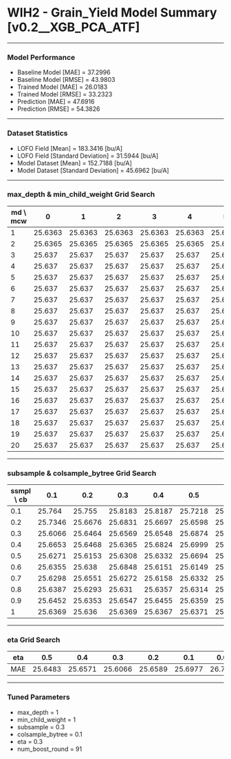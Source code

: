 # WIH2 - Grain_Yield Model Summary [v0.2__XGB_PCA_ATF]

***

### Model Performance

- Baseline Model [MAE] = 37.2996
- Baseline Model [RMSE] = 43.9803
- Trained Model [MAE] = 26.0183
- Trained Model [RMSE] = 33.2323
- Prediction [MAE] = 47.6916
- Prediction [RMSE] = 54.3826
***

### Dataset Statistics

- LOFO Field [Mean] = 183.3416 [bu/A]
- LOFO Field [Standard Deviation] = 31.5944 [bu/A]
- Model Dataset [Mean] = 152.7188 [bu/A]
- Model Dataset [Standard Deviation] = 45.6962 [bu/A]
***

### max_depth & min_child_weight Grid Search

|   md \ mcw |       0 |       1 |       2 |       3 |       4 |       5 |       6 |       7 |       8 |       9 |      10 |      11 |      12 |      13 |      14 |      15 |      16 |      17 |      18 |      19 |      20 |
|------------|---------|---------|---------|---------|---------|---------|---------|---------|---------|---------|---------|---------|---------|---------|---------|---------|---------|---------|---------|---------|---------|
|          1 | 25.6363 | 25.6363 | 25.6363 | 25.6363 | 25.6363 | 25.6363 | 25.6363 | 25.6363 | 25.6363 | 25.6363 | 25.6363 | 25.6363 | 25.6363 | 25.6363 | 25.6363 | 25.6363 | 25.6363 | 25.6363 | 25.6363 | 25.6363 | 25.6363 |
|          2 | 25.6365 | 25.6365 | 25.6365 | 25.6365 | 25.6365 | 25.6365 | 25.6365 | 25.6365 | 25.6365 | 25.6365 | 25.6365 | 25.6365 | 25.6365 | 25.6365 | 25.6365 | 25.6365 | 25.6365 | 25.6365 | 25.6365 | 25.6365 | 25.6365 |
|          3 | 25.637  | 25.637  | 25.637  | 25.637  | 25.637  | 25.637  | 25.637  | 25.637  | 25.637  | 25.637  | 25.637  | 25.637  | 25.637  | 25.637  | 25.637  | 25.637  | 25.637  | 25.637  | 25.637  | 25.637  | 25.637  |
|          4 | 25.637  | 25.637  | 25.637  | 25.637  | 25.637  | 25.637  | 25.637  | 25.637  | 25.637  | 25.637  | 25.637  | 25.637  | 25.637  | 25.637  | 25.637  | 25.637  | 25.637  | 25.637  | 25.637  | 25.637  | 25.637  |
|          5 | 25.637  | 25.637  | 25.637  | 25.637  | 25.637  | 25.637  | 25.637  | 25.637  | 25.637  | 25.637  | 25.637  | 25.637  | 25.637  | 25.637  | 25.637  | 25.637  | 25.637  | 25.637  | 25.637  | 25.637  | 25.637  |
|          6 | 25.637  | 25.637  | 25.637  | 25.637  | 25.637  | 25.637  | 25.637  | 25.637  | 25.637  | 25.637  | 25.637  | 25.637  | 25.637  | 25.637  | 25.637  | 25.637  | 25.637  | 25.637  | 25.637  | 25.637  | 25.637  |
|          7 | 25.637  | 25.637  | 25.637  | 25.637  | 25.637  | 25.637  | 25.637  | 25.637  | 25.637  | 25.637  | 25.637  | 25.637  | 25.637  | 25.637  | 25.637  | 25.637  | 25.637  | 25.637  | 25.637  | 25.637  | 25.637  |
|          8 | 25.637  | 25.637  | 25.637  | 25.637  | 25.637  | 25.637  | 25.637  | 25.637  | 25.637  | 25.637  | 25.637  | 25.637  | 25.637  | 25.637  | 25.637  | 25.637  | 25.637  | 25.637  | 25.637  | 25.637  | 25.637  |
|          9 | 25.637  | 25.637  | 25.637  | 25.637  | 25.637  | 25.637  | 25.637  | 25.637  | 25.637  | 25.637  | 25.637  | 25.637  | 25.637  | 25.637  | 25.637  | 25.637  | 25.637  | 25.637  | 25.637  | 25.637  | 25.637  |
|         10 | 25.637  | 25.637  | 25.637  | 25.637  | 25.637  | 25.637  | 25.637  | 25.637  | 25.637  | 25.637  | 25.637  | 25.637  | 25.637  | 25.637  | 25.637  | 25.637  | 25.637  | 25.637  | 25.637  | 25.637  | 25.637  |
|         11 | 25.637  | 25.637  | 25.637  | 25.637  | 25.637  | 25.637  | 25.637  | 25.637  | 25.637  | 25.637  | 25.637  | 25.637  | 25.637  | 25.637  | 25.637  | 25.637  | 25.637  | 25.637  | 25.637  | 25.637  | 25.637  |
|         12 | 25.637  | 25.637  | 25.637  | 25.637  | 25.637  | 25.637  | 25.637  | 25.637  | 25.637  | 25.637  | 25.637  | 25.637  | 25.637  | 25.637  | 25.637  | 25.637  | 25.637  | 25.637  | 25.637  | 25.637  | 25.637  |
|         13 | 25.637  | 25.637  | 25.637  | 25.637  | 25.637  | 25.637  | 25.637  | 25.637  | 25.637  | 25.637  | 25.637  | 25.637  | 25.637  | 25.637  | 25.637  | 25.637  | 25.637  | 25.637  | 25.637  | 25.637  | 25.637  |
|         14 | 25.637  | 25.637  | 25.637  | 25.637  | 25.637  | 25.637  | 25.637  | 25.637  | 25.637  | 25.637  | 25.637  | 25.637  | 25.637  | 25.637  | 25.637  | 25.637  | 25.637  | 25.637  | 25.637  | 25.637  | 25.637  |
|         15 | 25.637  | 25.637  | 25.637  | 25.637  | 25.637  | 25.637  | 25.637  | 25.637  | 25.637  | 25.637  | 25.637  | 25.637  | 25.637  | 25.637  | 25.637  | 25.637  | 25.637  | 25.637  | 25.637  | 25.637  | 25.637  |
|         16 | 25.637  | 25.637  | 25.637  | 25.637  | 25.637  | 25.637  | 25.637  | 25.637  | 25.637  | 25.637  | 25.637  | 25.637  | 25.637  | 25.637  | 25.637  | 25.637  | 25.637  | 25.637  | 25.637  | 25.637  | 25.637  |
|         17 | 25.637  | 25.637  | 25.637  | 25.637  | 25.637  | 25.637  | 25.637  | 25.637  | 25.637  | 25.637  | 25.637  | 25.637  | 25.637  | 25.637  | 25.637  | 25.637  | 25.637  | 25.637  | 25.637  | 25.637  | 25.637  |
|         18 | 25.637  | 25.637  | 25.637  | 25.637  | 25.637  | 25.637  | 25.637  | 25.637  | 25.637  | 25.637  | 25.637  | 25.637  | 25.637  | 25.637  | 25.637  | 25.637  | 25.637  | 25.637  | 25.637  | 25.637  | 25.637  |
|         19 | 25.637  | 25.637  | 25.637  | 25.637  | 25.637  | 25.637  | 25.637  | 25.637  | 25.637  | 25.637  | 25.637  | 25.637  | 25.637  | 25.637  | 25.637  | 25.637  | 25.637  | 25.637  | 25.637  | 25.637  | 25.637  |
|         20 | 25.637  | 25.637  | 25.637  | 25.637  | 25.637  | 25.637  | 25.637  | 25.637  | 25.637  | 25.637  | 25.637  | 25.637  | 25.637  | 25.637  | 25.637  | 25.637  | 25.637  | 25.637  | 25.637  | 25.637  | 25.637  |

***

### subsample & colsample_bytree Grid Search

|   ssmpl \ cb |     0.1 |     0.2 |     0.3 |     0.4 |     0.5 |     0.6 |     0.7 |     0.8 |     0.9 |     1.0 |
|--------------|---------|---------|---------|---------|---------|---------|---------|---------|---------|---------|
|          0.1 | 25.764  | 25.755  | 25.8183 | 25.8187 | 25.7218 | 25.7622 | 25.7143 | 25.7775 | 25.7643 | 25.7581 |
|          0.2 | 25.7346 | 25.6676 | 25.6831 | 25.6697 | 25.6598 | 25.6344 | 25.6245 | 25.646  | 25.6404 | 25.6443 |
|          0.3 | 25.6066 | 25.6464 | 25.6569 | 25.6548 | 25.6874 | 25.65   | 25.6493 | 25.6484 | 25.6921 | 25.6571 |
|          0.4 | 25.6653 | 25.6468 | 25.6365 | 25.6824 | 25.6999 | 25.6675 | 25.6868 | 25.6657 | 25.6686 | 25.6611 |
|          0.5 | 25.6271 | 25.6153 | 25.6308 | 25.6332 | 25.6694 | 25.6206 | 25.6673 | 25.6807 | 25.666  | 25.6776 |
|          0.6 | 25.6355 | 25.638  | 25.6848 | 25.6151 | 25.6149 | 25.6323 | 25.6316 | 25.685  | 25.6836 | 25.6247 |
|          0.7 | 25.6298 | 25.6551 | 25.6272 | 25.6158 | 25.6332 | 25.6287 | 25.6229 | 25.6262 | 25.6418 | 25.6217 |
|          0.8 | 25.6387 | 25.6293 | 25.631  | 25.6357 | 25.6314 | 25.6435 | 25.6352 | 25.6287 | 25.6277 | 25.6354 |
|          0.9 | 25.6452 | 25.6353 | 25.6547 | 25.6455 | 25.6359 | 25.6474 | 25.6432 | 25.6312 | 25.6332 | 25.6438 |
|          1   | 25.6369 | 25.636  | 25.6369 | 25.6367 | 25.6371 | 25.6375 | 25.6398 | 25.6371 | 25.6415 | 25.6363 |

***

### eta Grid Search

| eta   |     0.5 |     0.4 |     0.3 |     0.2 |     0.1 |    0.01 |   0.001 |
|-------|---------|---------|---------|---------|---------|---------|---------|
| MAE   | 25.6483 | 25.6571 | 25.6066 | 25.6589 | 25.6977 | 26.7074 | 60.6418 |

***

### Tuned Parameters

- max_depth = 1
- min_child_weight = 1
- subsample = 0.3
- colsample_bytree = 0.1
- eta = 0.3
- num_boost_round = 91
